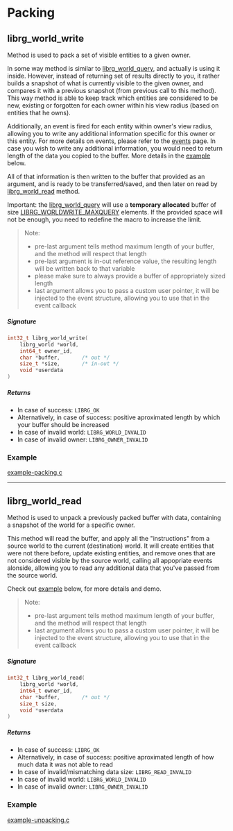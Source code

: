 # Packing

## librg_world_write

Method is used to pack a set of visible entities to a given owner.

In some way method is similar to [librg_world_query](defs/query.md#librg_world_query), and actually is using it inside.
However, instead of returning set of results directly to you, it rather builds a snapshot of what is currently visible to the given owner,
and compares it with a previous snapshot (from previous call to this method).
This way method is able to keep track which entities are considered to be new, existing or forgotten for each owner within his view radius (based on entities that he owns).

Additionally, an event is fired for each entity within owner's view radius, allowing you to write any additional information specific for this owner or this entity.
For more details on events, please refer to the [events](defs/events.md) page.
In case you wish to write any additional information, you would need to return length of the data you copied to the buffer. More details in the [example](#example) below.

All of that information is then written to the buffer that provided as an argument, and is ready to be transferred/saved, and then later on read by [librg_world_read](#librg_world_read) method.

Important: the [librg_world_query](defs/query.md#librg_world_query) will use a **temporary allocated** buffer of size [LIBRG_WORLDWRITE_MAXQUERY](compiletime.md#LIBRG_WORLDWRITE_MAXQUERY) elements.
If the provided space will not be enough, you need to redefine the macro to increase the limit.

> Note:
> * pre-last argument tells method maximum length of your buffer, and the method will respect that length
> * pre-last argument is in-out reference value, the resulting length will be written back to that variable
> * please make sure to always provide a buffer of appropriately sized length
> * last argument allows you to pass a custom user pointer, it will be injected to the event structure, allowing you to use that in the event callback

##### Signature
```c
int32_t librg_world_write(
    librg_world *world,
    int64_t owner_id,
    char *buffer,       /* out */
    size_t *size,       /* in-out */
    void *userdata
)
```

##### Returns

* In case of success: `LIBRG_OK`
* Alternatively, in case of success: positive aproximated length by which your buffer should be increased
* In case of invalid world: `LIBRG_WORLD_INVALID`
* In case of invalid owner: `LIBRG_OWNER_INVALID`


### **Example**

[example-packing.c](https://raw.githubusercontent.com/zpl-c/librg/master/code/apps/example-packing.c ':include :type=code')

------------------------------

## librg_world_read

Method is used to unpack a previously packed buffer with data, containing a snapshot of the world for a specific owner.

This method will read the buffer, and apply all the "instructions" from a source world to the current (destination) world.
It will create entities that were not there before, update existing entities, and remove ones that are not considered visible by the source world,
calling all appopriate events alonside, allowing you to read any additional data that you've passed from the source world.

Check out [example](#example-1) below, for more details and demo.

> Note:
> * pre-last argument tells method maximum length of your buffer, and the method will respect that length
> * last argument allows you to pass a custom user pointer, it will be injected to the event structure, allowing you to use that in the event callback

##### Signature
```c
int32_t librg_world_read(
    librg_world *world,
    int64_t owner_id,
    char *buffer,       /* out */
    size_t size,
    void *userdata
)
```

##### Returns

* In case of success: `LIBRG_OK`
* Alternatively, in case of success: positive aproximated length of how much data it was not able to read
* In case of invalid/mismatching data size: `LIBRG_READ_INVALID`
* In case of invalid world: `LIBRG_WORLD_INVALID`
* In case of invalid owner: `LIBRG_OWNER_INVALID`

### **Example**

[example-unpacking.c](https://raw.githubusercontent.com/zpl-c/librg/master/code/apps/example-unpacking.c ':include :type=code')
